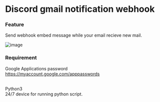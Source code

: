 # Discord gmail notification webhook

### Feature

Send webhook embed message while your email recieve new mail. <br>

![image](https://github.com/NaoCoding/discord-gmail_notification/assets/86964895/23d1a836-54a5-4e1b-a799-c3f844b27b38)

### Requirement

Google Applications password<br>
https://myaccount.google.com/apppasswords <br> <br>

Python3 <br>
24/7 device for running python script.
